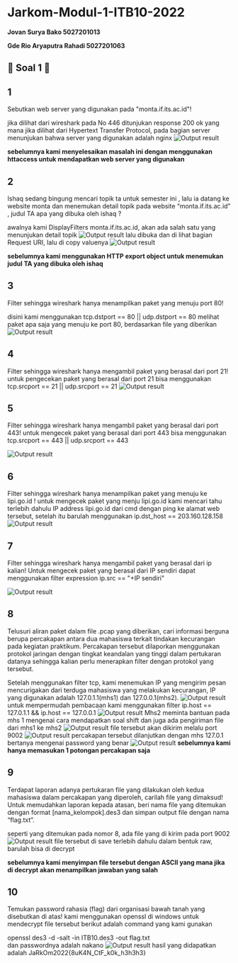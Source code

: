 # Jarkom-Modul-1-ITB10-2022

**Jovan Surya Bako 5027201013**		

**Gde Rio Aryaputra Rahadi   5027201063**

## :large_blue_circle: **Soal 1** :large_blue_circle: 

## **1**
Sebutkan web server yang digunakan pada "monta.if.its.ac.id"! 

jika dilihat dari wireshark pada No 446 ditunjukan response 200 ok yang mana jika dilihat dari Hypertext Transfer Protocol, pada bagian server menunjukan bahwa server yang digunakan adalah nginx
![Output result](img/1.png)

**sebelumnya kami menyelesaikan masalah ini dengan menggunakan httaccess untuk mendapatkan web server yang digunakan**

## **2**
Ishaq sedang bingung mencari topik ta untuk semester ini , lalu ia datang ke website monta dan menemukan detail topik pada website “monta.if.its.ac.id” , judul TA apa yang dibuka oleh ishaq ?

awalnya kami DisplayFilters monta.if.its.ac.id, akan ada salah satu yang menunjukan detail topik
![Output result](img/2.png)
lalu dibuka dan di lihat bagian Request URI, lalu di copy valuenya
![Output result](img/2,1.png)
 
**sebelumnya kami menggunakan HTTP export object untuk menemukan judul TA yang dibuka oleh ishaq**

## **3**
Filter sehingga wireshark hanya menampilkan paket yang menuju port 80! 

disini kami menggunakan tcp.dstport == 80 || udp.dstport == 80 melihat paket apa saja yang menuju ke port 80, berdasarkan file yang diberikan
![Output result](img/3.png)

## **4**
Filter sehingga wireshark hanya mengambil paket yang berasal dari port 21!
untuk pengecekan paket yang berasal dari port 21 bisa menggunakan tcp.srcport == 21 || udp.srcport == 21
![Output result](img/4.png)

## **5**
Filter sehingga wireshark hanya mengambil paket yang berasal dari port 443!
untuk mengecek paket yang berasal dari port 443 bisa menggunakan 
tcp.srcport == 443 || udp.srcport == 443

![Output result](img/5.png)

## **6**
Filter sehingga wireshark hanya menampilkan paket yang menuju ke lipi.go.id !
untuk mengecek paket yang menju lipi.go.id kami mencari tahu terlebih dahulu IP address lipi.go.id dari cmd dengan ping ke alamat web tersebut, setelah itu barulah  menggunakan ip.dst_host == 203.160.128.158 
![Output result](img/6.png)

## **7**
Filter sehingga wireshark hanya mengambil paket yang berasal dari ip kalian!
Untuk mengecek paket yang berasal dari IP sendiri dapat menggunakan filter expression ip.src == "+IP sendiri"

![Output result](img/7.png)

## **8**
Telusuri aliran paket dalam file .pcap yang diberikan, cari informasi berguna berupa percakapan antara dua mahasiswa terkait tindakan kecurangan pada kegiatan praktikum. Percakapan tersebut dilaporkan menggunakan protokol jaringan dengan tingkat keandalan yang tinggi dalam pertukaran datanya sehingga kalian perlu menerapkan filter dengan protokol yang tersebut.

Setelah menggunakan filter tcp, kami menemukan IP yang mengirim pesan mencurigakan dari terduga mahasiswa yang melakukan kecurangan, IP yang digunakan adalah 127.0.1.1(mhs1) dan 127.0.0.1(mhs2). 
![Output result](img/8a.png)
untuk mempermudah pembacaan kami menggunakan filter ip.host == 127.0.1.1 && ip.host == 127.0.0.1 
![Output result](img/8b.png)
 Mhs2 meminta bantuan pada mhs 1 mengenai cara mendapatkan soal shift dan juga ada pengiriman file dari mhs1 ke mhs2
![Output result](img/8c.png)
 file tersebut akan dikirim melalu port 9002
 ![Output result](img/8d.png)
percakapan tersebut dilanjutkan dengan mhs 127.0.1 bertanya mengenai password yang benar
![Output result](img/8e.png)
**sebelumnya kami hanya memasukan 1 potongan percakapan saja**

## **9**
Terdapat laporan adanya pertukaran file yang dilakukan oleh kedua mahasiswa dalam percakapan yang diperoleh, carilah file yang dimaksud! Untuk memudahkan laporan kepada atasan, beri nama file yang ditemukan dengan format [nama_kelompok].des3 dan simpan output file dengan nama “flag.txt”.

seperti yang ditemukan pada nomor 8, ada file yang di kirim pada port 9002
![Output result](img/9.png)
file tersebut di save terlebih dahulu dalam bentuk raw, barulah bisa di decrypt

**sebelumnya kami menyimpan file tersebut dengan ASCII yang mana jika di decrypt akan menampilkan jawaban yang salah**

## **10**

Temukan password rahasia (flag) dari organisasi bawah tanah yang disebutkan di atas!
kami menggunakan openssl di windows untuk mendecrypt file tersebut
berikut adalah command yang kami gunakan

openssl des3 -d -salt -in ITB10.des3 -out flag.txt  
dan passwordnya adalah nakano
![Output result](img/10.png)
hasil yang didapatkan adalah
JaRkOm2022{8uK4N_CtF_k0k_h3h3h3}






